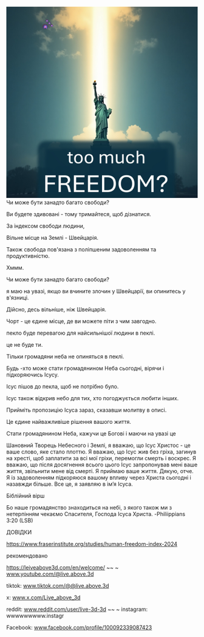![Video cover image](../cover.jpeg)
Чи може бути занадто багато свободи?

Ви будете здивовані - тому тримайтеся, щоб дізнатися.

За індексом свободи людини,

Вільне місце на Землі - Швейцарія.

Також свобода пов'язана з поліпшеним задоволенням та продуктивністю.

Хммм.

Чи може бути занадто багато свободи?

я маю на увазі, якщо ви вчините злочин у Швейцарії, ви опинитесь у в'язниці.

Дійсно, десь вільніше, ніж Швейцарія.

Чорт - це єдине місце, де ви можете піти з чим завгодно.

пекло буде перевагою для найсильнішої людини в пеклі.

це не буде ти.

Тільки громадяни неба не опиняться в пеклі.

Будь -хто може стати громадянином Неба сьогодні, вірячи і підкоряючись Ісусу.

Ісус пішов до пекла, щоб не потрібно було.

Ісус також відкрив небо для тих, хто погоджується любити інших.

Прийміть пропозицію Ісуса зараз, сказавши молитву в описі.

Це єдине найважливіше рішення вашого життя.


Стати громадянином Неба, кажучи це Богові і маючи на увазі це

Шановний Творець Небесного і Землі, я вважаю, що Ісус Христос - це ваше слово, яке стало плоттю. Я вважаю, що Ісус жив без гріха, загинув на хресті, щоб заплатити за всі мої гріхи, перемогли смерть і воскрес. Я вважаю, що після досягнення всього цього Ісус запропонував мені ваше життя, звільнити мене від смерті. Я приймаю ваше життя. Дякую, отче. Я із задоволенням підкоряюся вашому впливу через Христа сьогодні і назавжди більше. Все це, я заявляю в ім’я Ісуса.


Біблійний вірш

Бо наше громадянство знаходиться на небі, з якого також ми з нетерпінням чекаємо Спасителя, Господа Ісуса Христа. -Philiippians 3:20 (LSB)


ДОВІДКИ

https://www.fraserinstitute.org/studies/human-freedom-index-2024


рекомендовано

https://leiveabove3d.com/en/welcome/ ~~ ~ www.youtube.com/@live.above.3d


tiktok: www.tiktok.com/@@live.above.3d

x: www.x.com/Live_above_3d

reddit: www.reddit.com/user/live-3d-3d ~~ ~ instagram: wwwwwwwww.instagr

Facebook: www.facebook.com/profile/100092339087423



